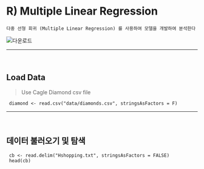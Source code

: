 
# R) Multiple Linear Regression
```
다중 선형 회귀 (Multiple Linear Regression) 를 사용하여 모델을 개발하여 분석한다
```
  ![다운로드](https://static.wixstatic.com/media/nsplsh_356b48576a595a42343555~mv2_d_5472_3648_s_4_2.jpg/v1/fill/w_740,h_493,al_c,q_90,usm_0.66_1.00_0.01/nsplsh_356b48576a595a42343555~mv2_d_5472_3648_s_4_2.webp)
 - - -
 <br>
 
   
   
 ## Load Data
> Use Cagle Diamond csv file
```
 diamond <- read.csv("data/diamonds.csv", stringsAsFactors = F)
```
 - - -
 <br>

 ## 데이터 불러오기 및 탐색
```
 cb <- read.delim("Hshopping.txt", stringsAsFactors = FALSE)
 head(cb)
```
